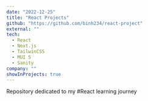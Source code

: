 ```yaml
---
date: "2022-12-25"
title: "React Projects"
github: "https://github.com/binh234/react-project"
external: ""
tech:
  - React
  - Next.js
  - TailwinCSS
  - MUI 5
  - Sanity
company: ""
showInProjects: true
---
```


Repository dedicated to my #React learning journey
